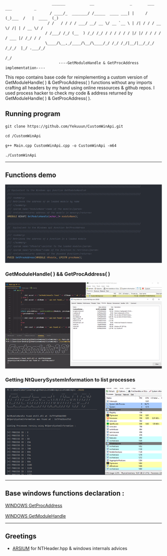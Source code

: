 ```

                     ______           __                _       ___       ___          _ 
                    / ____/_  _______/ /_____  ____ ___| |     / (_)___  /   |  ____  (_)
                   / /   / / / / ___/ __/ __ \/ __ `__ \ | /| / / / __ \/ /| | / __ \/ / 
                  / /___/ /_/ (__  ) /_/ /_/ / / / / / / |/ |/ / / / / / ___ |/ /_/ / /  
                  \____/\__,_/____/\__/\____/_/ /_/ /_/|__/|__/_/_/ /_/_/  |_/ .___/_/   
                                                                            /_/          
                        ----GetModuleHandle & GetProcAddress implementation----
```

This repo contains base code for reimplementing a custom version of GetModuleHandle( ) & GetProcAddress( ) functions without any imports crafting all headers by my hand using online ressources & github repos.
I used process hacker to check my code & address returned by GetModuleHandle( ) & GetProcAddress( ).

## Running program 

`git clone https://github.com/Yekuuun/CustomWinApi.git`

`cd /CustomWinApi`

`g++ Main.cpp CustomWinApi.cpp -o CustomWinApi -m64`

`./CustomWinApi`

---

## Functions demo
<img src="https://github.com/Yekuuun/CustomWinApi/blob/main/assets/Functions.png"></img>

### GetModuleHandle( ) && GetProcAddress( )

<img src="https://github.com/Yekuuun/CustomWinApi/blob/main/assets/GetModuleHandle.png"></img>

### Getting NtQuerySystemInformation to list processes 

<img src="https://github.com/Yekuuun/CustomWinApi/blob/main/assets/ListProcess.png"></img>

---

## Base windows functions declaration :

[WINDOWS GetProcAddress](https://learn.microsoft.com/en-us/windows/win32/api/libloaderapi/nf-libloaderapi-getprocaddress) <br> <br>
[WINDOWS GetModuleHandle](https://learn.microsoft.com/en-us/windows/win32/api/libloaderapi/nf-libloaderapi-getmodulehandlew)

---

## Greetings

- [ARSIUM](https://github.com/arsium) for NTHeader.hpp & windows internals advices
